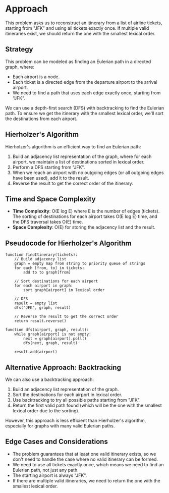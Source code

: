 # Approach

This problem asks us to reconstruct an itinerary from a list of airline tickets, starting from "JFK" and using all tickets exactly once. If multiple valid itineraries exist, we should return the one with the smallest lexical order.

## Strategy
This problem can be modeled as finding an Eulerian path in a directed graph, where:
- Each airport is a node.
- Each ticket is a directed edge from the departure airport to the arrival airport.
- We need to find a path that uses each edge exactly once, starting from "JFK".

We can use a depth-first search (DFS) with backtracking to find the Eulerian path. To ensure we get the itinerary with the smallest lexical order, we'll sort the destinations from each airport.

## Hierholzer's Algorithm
Hierholzer's algorithm is an efficient way to find an Eulerian path:
1. Build an adjacency list representation of the graph, where for each airport, we maintain a list of destinations sorted in lexical order.
2. Perform a DFS starting from "JFK".
3. When we reach an airport with no outgoing edges (or all outgoing edges have been used), add it to the result.
4. Reverse the result to get the correct order of the itinerary.

## Time and Space Complexity
- **Time Complexity**: O(E log E) where E is the number of edges (tickets). The sorting of destinations for each airport takes O(E log E) time, and the DFS traversal takes O(E) time.
- **Space Complexity**: O(E) for storing the adjacency list and the result.

## Pseudocode for Hierholzer's Algorithm
```
function findItinerary(tickets):
    // Build adjacency list
    graph = empty map from string to priority queue of strings
    for each [from, to] in tickets:
        add to to graph[from]
    
    // Sort destinations for each airport
    for each airport in graph:
        sort graph[airport] in lexical order
    
    // DFS
    result = empty list
    dfs("JFK", graph, result)
    
    // Reverse the result to get the correct order
    return result.reverse()

function dfs(airport, graph, result):
    while graph[airport] is not empty:
        next = graph[airport].poll()
        dfs(next, graph, result)
    
    result.add(airport)
```

## Alternative Approach: Backtracking
We can also use a backtracking approach:
1. Build an adjacency list representation of the graph.
2. Sort the destinations for each airport in lexical order.
3. Use backtracking to try all possible paths starting from "JFK".
4. Return the first valid path found (which will be the one with the smallest lexical order due to the sorting).

However, this approach is less efficient than Hierholzer's algorithm, especially for graphs with many valid Eulerian paths.

## Edge Cases and Considerations
- The problem guarantees that at least one valid itinerary exists, so we don't need to handle the case where no valid itinerary can be formed.
- We need to use all tickets exactly once, which means we need to find an Eulerian path, not just any path.
- The starting airport is always "JFK".
- If there are multiple valid itineraries, we need to return the one with the smallest lexical order.
